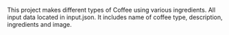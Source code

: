 This project makes different types of Coffee using various ingredients.
All input data located in input.json.
It includes name of coffee type, description, ingredients and image.

